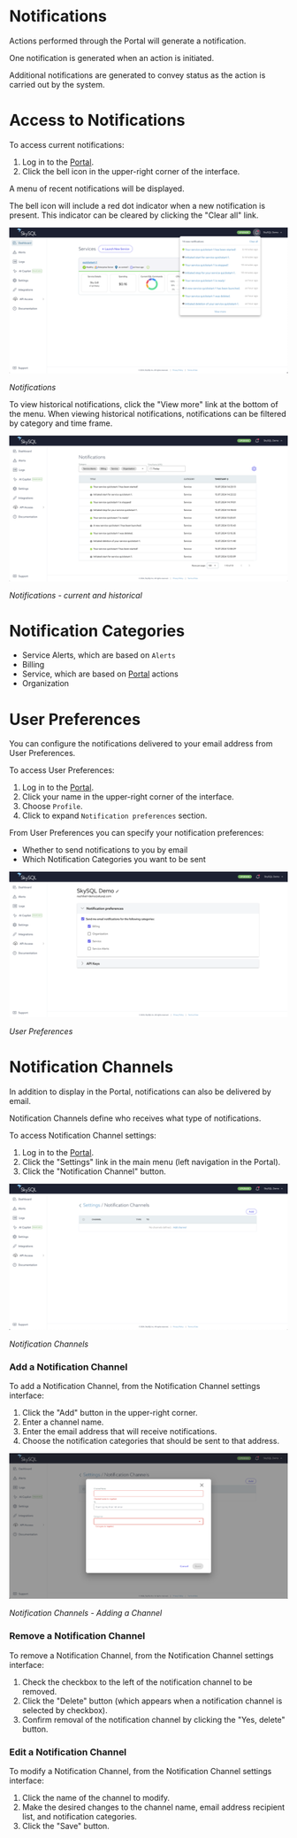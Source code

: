 # Notifications

Actions performed through the Portal will generate a notification.

One notification is generated when an action is initiated.

Additional notifications are generated to convey status as the action is carried out by the system.

# Access to Notifications

To access current notifications:

1. Log in to the [Portal](https://app.skysql.com/dashboard).
2. Click the bell icon in the upper-right corner of the interface.

A menu of recent notifications will be displayed.

The bell icon will include a red dot indicator when a new notification is present. This indicator can be cleared by clicking the "Clear all" link.

[![notifications.png](notifications.png)](notifications.png)

*Notifications*

To view historical notifications, click the "View more" link at the bottom of the menu. When viewing historical notifications, notifications can be filtered by category and time frame.

[![notifications-all.png](notifications-all.png)](notifications-all.png)

*Notifications - current and historical*

# Notification Categories

- Service Alerts, which are based on `Alerts`
- Billing
- Service, which are based on [Portal](https://app.skysql.com/dashboard) actions
- Organization

# User Preferences

You can configure the notifications delivered to your email address from User Preferences.

To access User Preferences:

1. Log in to the [Portal](https://app.skysql.com/dashboard).
2. Click your name in the upper-right corner of the interface.
3. Choose `Profile`.
4. Click to expand `Notification preferences` section.

From User Preferences you can specify your notification preferences:

- Whether to send notifications to you by email
- Which Notification Categories you want to be sent

[![notification-preferences.png](notification-preferences.png)](notification-preferences.png)

*User Preferences*

# Notification Channels

In addition to display in the Portal, notifications can also be delivered by email.

Notification Channels define who receives what type of notifications.

To access Notification Channel settings:

1. Log in to the [Portal](https://app.skysql.com/dashboard).
2. Click the "Settings" link in the main menu (left navigation in the Portal).
3. Click the "Notification Channel" button.

[![notification-channels.png](notification-channels.png)](notification-channels.png)

*Notification Channels*

### **Add a Notification Channel**

To add a Notification Channel, from the Notification Channel settings interface:

1. Click the "Add" button in the upper-right corner.
2. Enter a channel name.
3. Enter the email address that will receive notifications.
4. Choose the notification categories that should be sent to that address.

[![add-notification-channel.png](add-notification-channel.png)](add-notification-channel.png)

*Notification Channels - Adding a Channel*

### **Remove a Notification Channel**

To remove a Notification Channel, from the Notification Channel settings interface:

1. Check the checkbox to the left of the notification channel to be removed.
2. Click the "Delete" button (which appears when a notification channel is selected by checkbox).
3. Confirm removal of the notification channel by clicking the "Yes, delete" button.

### **Edit a Notification Channel**

To modify a Notification Channel, from the Notification Channel settings interface:

1. Click the name of the channel to modify.
2. Make the desired changes to the channel name, email address recipient list, and notification categories.
3. Click the "Save" button.